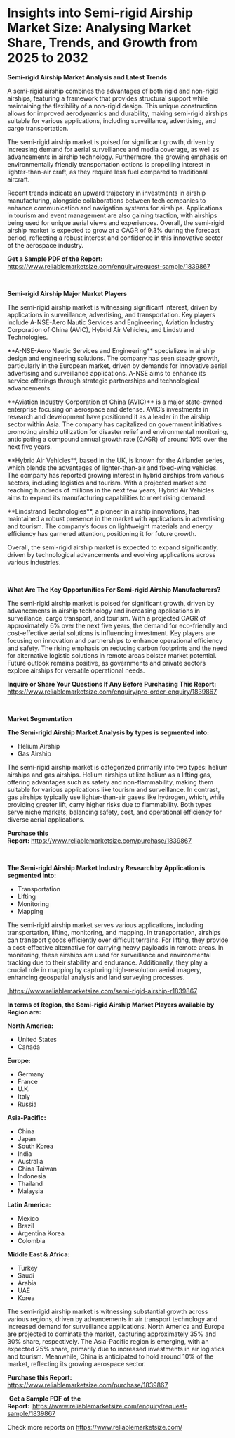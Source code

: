 <p><h1>Insights into Semi-rigid Airship Market Size: Analysing Market Share, Trends, and Growth from 2025 to 2032</h1></p><p><strong>Semi-rigid Airship Market Analysis and Latest Trends</strong></p>
<p><p>A semi-rigid airship combines the advantages of both rigid and non-rigid airships, featuring a framework that provides structural support while maintaining the flexibility of a non-rigid design. This unique construction allows for improved aerodynamics and durability, making semi-rigid airships suitable for various applications, including surveillance, advertising, and cargo transportation.</p><p>The semi-rigid airship market is poised for significant growth, driven by increasing demand for aerial surveillance and media coverage, as well as advancements in airship technology. Furthermore, the growing emphasis on environmentally friendly transportation options is propelling interest in lighter-than-air craft, as they require less fuel compared to traditional aircraft.</p><p>Recent trends indicate an upward trajectory in investments in airship manufacturing, alongside collaborations between tech companies to enhance communication and navigation systems for airships. Applications in tourism and event management are also gaining traction, with airships being used for unique aerial views and experiences. Overall, the semi-rigid airship market is expected to grow at a CAGR of 9.3% during the forecast period, reflecting a robust interest and confidence in this innovative sector of the aerospace industry.</p></p>
<p><strong>Get a Sample PDF of the Report:&nbsp;</strong> <a href="https://www.reliablemarketsize.com/enquiry/request-sample/1839867?utm_campaign=2462&utm_medium=2&utm_source=Github&utm_content=ia&utm_term=12042025&utm_id=semi-rigid-airship">https://www.reliablemarketsize.com/enquiry/request-sample/1839867</a></p>
<p>&nbsp;</p>
<p><strong>Semi-rigid Airship Major Market Players</strong></p>
<p><p>The semi-rigid airship market is witnessing significant interest, driven by applications in surveillance, advertising, and transportation. Key players include A-NSE-Aero Nautic Services and Engineering, Aviation Industry Corporation of China (AVIC), Hybrid Air Vehicles, and Lindstrand Technologies.</p><p>**A-NSE-Aero Nautic Services and Engineering** specializes in airship design and engineering solutions. The company has seen steady growth, particularly in the European market, driven by demands for innovative aerial advertising and surveillance applications. A-NSE aims to enhance its service offerings through strategic partnerships and technological advancements.</p><p>**Aviation Industry Corporation of China (AVIC)** is a major state-owned enterprise focusing on aerospace and defense. AVIC’s investments in research and development have positioned it as a leader in the airship sector within Asia. The company has capitalized on government initiatives promoting airship utilization for disaster relief and environmental monitoring, anticipating a compound annual growth rate (CAGR) of around 10% over the next five years.</p><p>**Hybrid Air Vehicles**, based in the UK, is known for the Airlander series, which blends the advantages of lighter-than-air and fixed-wing vehicles. The company has reported growing interest in hybrid airships from various sectors, including logistics and tourism. With a projected market size reaching hundreds of millions in the next few years, Hybrid Air Vehicles aims to expand its manufacturing capabilities to meet rising demand.</p><p>**Lindstrand Technologies**, a pioneer in airship innovations, has maintained a robust presence in the market with applications in advertising and tourism. The company’s focus on lightweight materials and energy efficiency has garnered attention, positioning it for future growth.</p><p>Overall, the semi-rigid airship market is expected to expand significantly, driven by technological advancements and evolving applications across various industries.</p></p>
<p>&nbsp;</p>
<p><strong>What Are The Key Opportunities For Semi-rigid Airship Manufacturers?</strong></p>
<p><p>The semi-rigid airship market is poised for significant growth, driven by advancements in airship technology and increasing applications in surveillance, cargo transport, and tourism. With a projected CAGR of approximately 6% over the next five years, the demand for eco-friendly and cost-effective aerial solutions is influencing investment. Key players are focusing on innovation and partnerships to enhance operational efficiency and safety. The rising emphasis on reducing carbon footprints and the need for alternative logistic solutions in remote areas bolster market potential. Future outlook remains positive, as governments and private sectors explore airships for versatile operational needs.</p></p>
<p><strong>Inquire or Share Your Questions If Any Before Purchasing This Report:</strong> <a href="https://www.reliablemarketsize.com/enquiry/pre-order-enquiry/1839867?utm_campaign=2462&utm_medium=2&utm_source=Github&utm_content=ia&utm_term=12042025&utm_id=semi-rigid-airship">https://www.reliablemarketsize.com/enquiry/pre-order-enquiry/1839867</a></p>
<p>&nbsp;</p>
<p><strong>Market Segmentation</strong></p>
<p><strong>The Semi-rigid Airship Market Analysis by types is segmented into:</strong></p>
<p><ul><li>Helium Airship</li><li>Gas Airship</li></ul></p>
<p><p>The semi-rigid airship market is categorized primarily into two types: helium airships and gas airships. Helium airships utilize helium as a lifting gas, offering advantages such as safety and non-flammability, making them suitable for various applications like tourism and surveillance. In contrast, gas airships typically use lighter-than-air gases like hydrogen, which, while providing greater lift, carry higher risks due to flammability. Both types serve niche markets, balancing safety, cost, and operational efficiency for diverse aerial applications.</p></p>
<p><strong>Purchase this Report:&nbsp;</strong><a href="https://www.reliablemarketsize.com/purchase/1839867?utm_campaign=2462&utm_medium=2&utm_source=Github&utm_content=ia&utm_term=12042025&utm_id=semi-rigid-airship">https://www.reliablemarketsize.com/purchase/1839867</a></p>
<p>&nbsp;</p>
<p><strong>The Semi-rigid Airship Market Industry Research by Application is segmented into:</strong></p>
<p><ul><li>Transportation</li><li>Lifting</li><li>Monitoring</li><li>Mapping</li></ul></p>
<p><p>The semi-rigid airship market serves various applications, including transportation, lifting, monitoring, and mapping. In transportation, airships can transport goods efficiently over difficult terrains. For lifting, they provide a cost-effective alternative for carrying heavy payloads in remote areas. In monitoring, these airships are used for surveillance and environmental tracking due to their stability and endurance. Additionally, they play a crucial role in mapping by capturing high-resolution aerial imagery, enhancing geospatial analysis and land surveying processes.</p></p>
<p><a href="https://www.reliablemarketsize.com/semi-rigid-airship-r1839867?utm_campaign=2462&utm_medium=2&utm_source=Github&utm_content=ia&utm_term=12042025&utm_id=semi-rigid-airship">&nbsp;https://www.reliablemarketsize.com/semi-rigid-airship-r1839867</a></p>
<p><strong>In terms of Region, the Semi-rigid Airship Market Players available by Region are:</strong></p>
<p>
    <p> <strong> North America: </strong>
        <ul>
            <li>United States</li>
            <li>Canada</li>
        </ul>
        </p> 
    <p> <strong> Europe: </strong>
        <ul>
            <li>Germany</li>
            <li>France</li>
            <li>U.K.</li>
            <li>Italy</li>
            <li>Russia</li>
        </ul>
        </p> 
    <p> <strong> Asia-Pacific: </strong>
        <ul>
            <li>China</li>
            <li>Japan</li>
            <li>South Korea</li>
            <li>India</li>
            <li>Australia</li>
            <li>China Taiwan</li>
            <li>Indonesia</li>
            <li>Thailand</li>
            <li>Malaysia</li>
        </ul>
        </p> 
    <p> <strong> Latin America: </strong>
        <ul>
            <li>Mexico</li>
            <li>Brazil</li>
            <li>Argentina Korea</li>
            <li>Colombia</li>
        </ul>
        </p> 
    <p> <strong> Middle East & Africa: </strong>
        <ul>
            <li>Turkey</li>
            <li>Saudi</li>
            <li>Arabia</li>
            <li>UAE</li>
            <li>Korea</li>
        </ul>
    </p>
    </p>
<p><p>The semi-rigid airship market is witnessing substantial growth across various regions, driven by advancements in air transport technology and increased demand for surveillance applications. North America and Europe are projected to dominate the market, capturing approximately 35% and 30% share, respectively. The Asia-Pacific region is emerging, with an expected 25% share, primarily due to increased investments in air logistics and tourism. Meanwhile, China is anticipated to hold around 10% of the market, reflecting its growing aerospace sector.</p></p>
<p><strong>Purchase this Report: </strong><a href="https://www.reliablemarketsize.com/purchase/1839867?utm_campaign=2462&utm_medium=2&utm_source=Github&utm_content=ia&utm_term=12042025&utm_id=semi-rigid-airship">https://www.reliablemarketsize.com/purchase/1839867</a></p>
<p>&nbsp;<strong>Get a Sample PDF of the Report:&nbsp;&nbsp;</strong><a href="https://www.reliablemarketsize.com/enquiry/request-sample/1839867?utm_campaign=2462&utm_medium=2&utm_source=Github&utm_content=ia&utm_term=12042025&utm_id=semi-rigid-airship">https://www.reliablemarketsize.com/enquiry/request-sample/1839867</a></p>
<p><strong></strong></p>
<p>Check more reports on <a href="https://www.reliablemarketsize.com/?utm_campaign=2462&utm_medium=2&utm_source=Github&utm_content=ia&utm_term=12042025&utm_id=semi-rigid-airship">https://www.reliablemarketsize.com/</a></p>